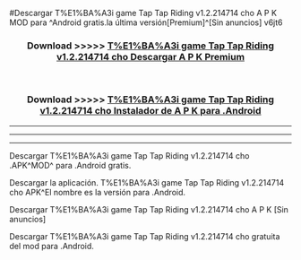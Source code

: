 #Descargar T%E1%BA%A3i game Tap Tap Riding v1.2.214714 cho  A P K MOD para ^Android gratis.la última versión[Premium]^[Sin anuncios] v6jt6



<div align="center">
<h3>Download >>>>> <a href="https://es-web.web.app/?es= T%E1%BA%A3i game Tap Tap Riding v1.2.214714 cho ">T%E1%BA%A3i game Tap Tap Riding v1.2.214714 cho  Descargar A P K Premium</a></h3><br>

<h3>Download >>>>> <a href="https://es-web.web.app/?es= T%E1%BA%A3i game Tap Tap Riding v1.2.214714 cho ">T%E1%BA%A3i game Tap Tap Riding v1.2.214714 cho  Instalador de A P K para .Android</a></h3>
</div>


----------------------------------------------------------

----------------------------------------------------------

----------------------------------------------------------

Descargar T%E1%BA%A3i game Tap Tap Riding v1.2.214714 cho  .APK^MOD^ para .Android gratis.

Descargar la aplicación. T%E1%BA%A3i game Tap Tap Riding v1.2.214714 cho  APK^El nombre es la versión para .Android.

Descargar T%E1%BA%A3i game Tap Tap Riding v1.2.214714 cho  A P K [Sin anuncios]

Descargar T%E1%BA%A3i game Tap Tap Riding v1.2.214714 cho  gratuita del mod para .Android.